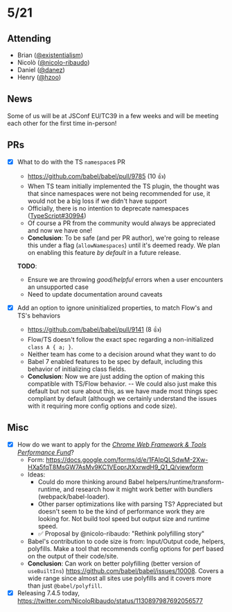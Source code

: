 # 5/21

## Attending

- Brian ([@existentialism](https://github.com/existentialism))
- Nicolò ([@nicolo-ribaudo](https://github.com/nicolo-ribaudo))
- Daniel ([@danez](https://github.com/danez))
- Henry ([@hzoo](https://github.com/hzoo))

## News

Some of us will be at JSConf EU/TC39 in a few weeks and will be meeting each other for the first time in-person!

## PRs

- [x] What to do with the TS `namespace`s PR
  - https://github.com/babel/babel/pull/9785 (10 :+1:)
  - When TS team initially implemented the TS plugin, the thought was that since namespaces were not being recommended for use, it would not be a big loss if we didn't have support
  - Officially, there is no intention to deprecate namespaces ([TypeScript#30994](https://github.com/microsoft/TypeScript/issues/30994))
  - Of course a PR from the community would always be appreciated and now we have one!
  - **Conclusion**: To be safe (and per PR author), we're going to release this under a flag (`allowNamespaces`) until it's deemed ready. We plan on enabling this feature _by default_ in a future release.

  **TODO**:
  
  - Ensure we are throwing *good/helpful* errors when a user encounters an unsupported case
  - Need to update documentation around caveats

- [x] Add an option to ignore uninitialized properties, to match Flow's and TS's behaviors
  - https://github.com/babel/babel/pull/9141 (8 :+1:)
  - Flow/TS doesn't follow the exact spec regarding a non-initialized `class A { a; }`.
  - Neither team has come to a decision around what they want to do
  - Babel 7 enabled features to be spec by default, including this behavior of initializing class fields.
  - **Conclusion**: Now we are just adding the option of making this compatible with TS/Flow behavior.
  -- We could also just make this default but not sure about this, as we have made most things spec compliant by default (although we certainly understand the issues with it requiring more config options and code size).

## Misc

- [x] How do we want to apply for the [_Chrome Web Framework & Tools Performance Fund_](https://twitter.com/stubbornella/status/1128367893698060290)?
  - Form: https://docs.google.com/forms/d/e/1FAIpQLSdwM-2Xw-HXa5fqT8MsGW7AsMv9KC1VEoprJtXxrwdH9_Q1_Q/viewform
  - Ideas:
    - Could do more thinking around Babel helpers/runtime/transform-runtime, and research how it might work better with bundlers (webpack/babel-loader).
    - Other parser optimizations like with parsing TS? Appreciated but doesn't seem to be the kind of performance work they are looking for. Not build tool speed but output size and runtime speed.
    - ✅ Proposal by @nicolo-ribaudo: "Rethink polyfilling story"
  - Babel's contribution to code size is from: Input/Output code, helpers, polyfills. Make a tool that recommends config options for perf based on the output of their code/site. 
  - **Conclusion**: Can work on better polyfilling (better version of `useBuiltIns`) https://github.com/babel/babel/issues/10008. Covers a wide range since almost all sites use polyfills and it covers more than just `@babel/polyfill`.
- [x] Releasing 7.4.5 today, https://twitter.com/NicoloRibaudo/status/1130897987692056577
